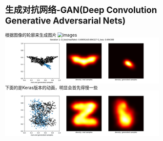 生成对抗网络-GAN(Deep Convolution Generative Adversarial Nets)
===
根据图像的轮廓来生成图片
![images](results/Z.gif)<br/>
![images](results/batman.gif)<br/>
下面的是Keras版本的动画，明显会首先得慢一些<br/>
![images](results/keras_Z.gif)
